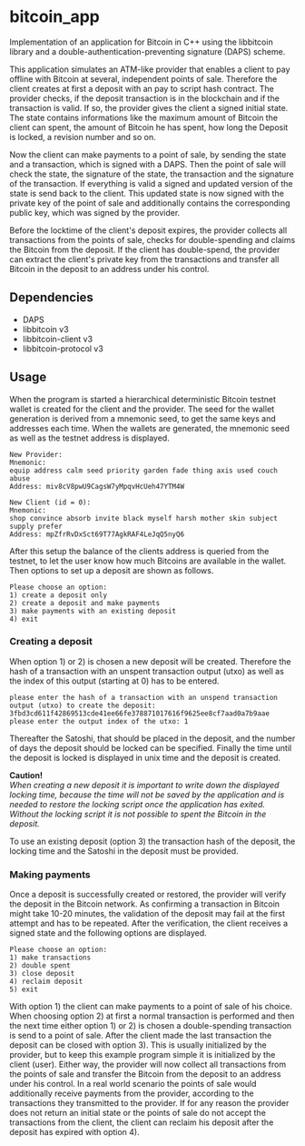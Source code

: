 # bitcoin_app

Implementation of an application for Bitcoin in C++ using the libbitcoin library and a double-authentication-preventing signature (DAPS) scheme.

This application simulates an ATM-like provider that enables a client to pay offline with Bitcoin at several, independent points of sale. Therefore the client creates at first a deposit with an pay to script hash contract. The provider checks, if the deposit transaction is in the blockchain and if the transaction is valid. If so, the provider gives the client a signed initial state. The state contains informations like the maximum amount of Bitcoin the client can spent, the amount of Bitcoin he has spent, how long the Deposit is locked, a revision number and so on.

Now the client can make payments to a point of sale, by sending the state and a transaction, which is signed with a DAPS. Then the point of sale will check the state, the signature of the state, the transaction and the signature of the transaction. If everything is valid a signed and updated version of the state is send back to the client. This updated state is now signed with the private key of the point of sale and additionally contains the corresponding public key, which was signed by the provider.

Before the locktime of the client's deposit expires, the provider collects all transactions from the points of sale, checks for double-spending and claims the Bitcoin from the deposit. If the client has double-spend, the provider can extract the client's private key from the transactions and transfer all Bitcoin in the deposit to an address under his control.

## Dependencies
+ DAPS
+ libbitcoin v3
+ libbitcoin-client v3
+ libbitcoin-protocol v3

## Usage
When the program is started a hierarchical deterministic Bitcoin testnet wallet is created for the client and the provider. The seed for the wallet generation is derived from a mnemonic seed, to get the same keys and addresses each time. When the wallets are generated, the mnemonic seed as well as the testnet address is displayed.
```
New Provider:
Mnemonic:
equip address calm seed priority garden fade thing axis used couch abuse
Address: miv8cV8pwU9CagsW7yMpqvHcUeh47YTM4W

New Client (id = 0):
Mnemonic:
shop convince absorb invite black myself harsh mother skin subject supply prefer
Address: mpZfrRvDxSct69T77AgkRAF4LeJqQ5nyQ6
```
After this setup the balance of the clients address is queried from the testnet, to let the user know how much Bitcoins are available in the wallet. Then options to set up a deposit are shown as follows.
```
Please choose an option:
1) create a deposit only
2) create a deposit and make payments
3) make payments with an existing deposit
4) exit
```

### Creating a deposit
When option 1) or 2) is chosen a new deposit will be created. Therefore the hash of a transaction with an unspent transaction output (utxo) as well as the index of this output (starting at 0) has to be entered.
```
please enter the hash of a transaction with an unspend transaction output (utxo) to create the deposit:
3fbd3cd611f42869513cde41ee66fe378871017616f9625ee8cf7aad0a7b9aae
please enter the output index of the utxo: 1
```
Thereafter the Satoshi, that should be placed in the deposit, and the number of days the deposit should be locked can be specified. Finally the time until the deposit is locked is displayed in unix time and the deposit is created.

__Caution!__  
_When creating a new deposit it is important to write down the displayed locking time, because the time will not be saved by the application and is needed to restore the locking script once the application has exited. Without the locking script it is not possible to spent the Bitcoin in the deposit._

To use an existing deposit (option 3) the transaction hash of the deposit, the locking time and the Satoshi in the deposit must be provided.

### Making payments
Once a deposit is successfully created or restored, the provider will verify the deposit in the Bitcoin network. As confirming a transaction in Bitcoin might take 10-20 minutes, the validation of the deposit may fail at the first attempt and has to be repeated. After the verification, the client receives a signed state and the following options are displayed.
```
Please choose an option:
1) make transactions
2) double spent
3) close deposit
4) reclaim deposit
5) exit
```
With option 1) the client can make payments to a point of sale of his choice. When choosing option 2) at first a normal transaction is performed and then the next time either option 1) or 2) is chosen a double-spending transaction is send to a point of sale. After the client made the last transaction the deposit can be closed with option 3). This is usually initialized by the provider, but to keep this example program simple it is initialized by the client (user). Either way, the provider will now collect all transactions from the points of sale and transfer the Bitcoin from the deposit to an address under his control. In a real world scenario the points of sale would additionally receive payments from the provider, according to the transactions they transmitted to the provider. If for any reason the provider does not return an initial state or the points of sale do not accept the transactions from the client, the client can reclaim his deposit after the deposit has expired with option 4).

